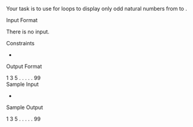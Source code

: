 Your task is to use for loops to display only odd natural numbers from  to .

Input Format

There is no input.

Constraints

-

Output Format

1
3
5
.
.
.
.
.
99  
Sample Input

-

Sample Output

1
3
5
.
.
.
.
.
99  